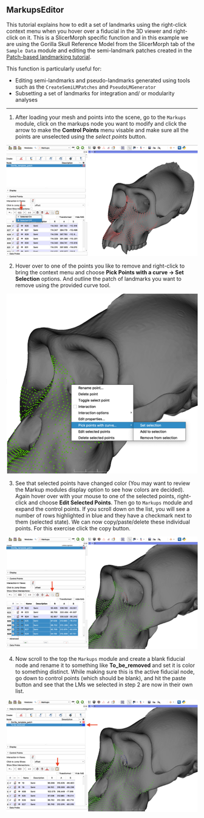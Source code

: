 ## MarkupsEditor
This tutorial explains how to edit a set of landmarks using the right-click context menu when you hover over a fiducial in the 3D viewer and right-click on it. This is a SlicerMorph specific function and in this example we are using the Gorilla Skull Reference Model from the SlicerMorph tab of the `Sample Data` module and editing the semi-landmark patches created in the [Patch-based landmarking tutorial](https://github.com/SlicerMorph/Tutorials/tree/main/Patch-based%20landmarking). 

This function is particularly useful for: 
   * Editing semi-landmarks and pseudo-landmarks generated using tools such as the `CreateSemiLMPatches` and `PseudoLMGenerator`
   * Subsetting a set of landmarks for integration and/ or modularity analyses

----

1. After loading your mesh and points into the scene, go to the `Markups` module, click on the markups node you want to modify and click the arrow to make the **Control Points** menu visable and make sure all the points are unselected using the *select points* button. 
<img src="./images/unselectPts.png">

2. Hover over to one of the points you like to remove and right-click to bring the context menu and choose **Pick Points with a curve -> Set Selection** options. And outline the patch of landmarks you want to remove using the provided curve tool.
<img src="./images/curve.png">

3. See that selected points have changed color (You may want to review the Markup modules display option to see how colors are decided). Again hover over with your mouse to one of the selected points, right-click and choose **Edit Selected Points**. Then go to `Markups` module and expand the control points. If you scroll down on the list, you will see a number of rows highlighted in blue and they have a checkmark next to them (selected state). We can now copy/paste/delete these individual points. For this exercise click the copy button.
<img src="./images/copy.png">

4. Now scroll to the top the `Markups` module and create a blank fiducial node and rename it to something like **To_be_removed** and set it is color to something distinct. While making sure this is the active fiducial node, go down to control points (which should be blank), and hit the paste button and see that the LMs we selected in step 2 are now in their own list. 
<img src="./images/paste.png">


